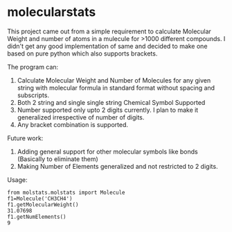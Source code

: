 # molecularstats
This project came out from a simple requirement to calculate Molecular Weight and number of atoms in a mulecule for >1000 different compounds. I didn't get any good implementation of same and decided to make one based on pure python which also supports brackets.

The program can:
1. Calculate Molecular Weight and Number of Molecules for any given string with molecular formula in standard format without spacing and subscripts.
2. Both 2 string and single single string Chemical Symbol Supported
3. Number supported only upto 2 digits currently. I plan to make it generalized irrespective of number of digits.
4. Any bracket combination is supported. 

Future work:
1. Adding general support for other molecular symbols like bonds (Basically to eliminate them)
2. Making Number of Elements generalized and not restricted to 2 digits.

Usage:

	from molstats.molstats import Molecule
	f1=Molecule('CH3CH4')
	f1.getMolecularWeight()
	31.07698
	f1.getNumElements()
	9
